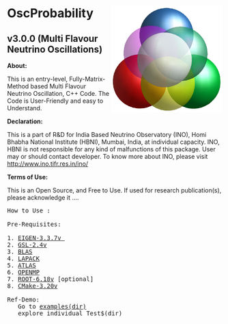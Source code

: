 # OscProbability <img align="right" src="https://github.com/sadashiv-sahoo/OscProbability/blob/main/doc/Logo.png" width="260" height="248.5">
## v3.0.0 (Multi Flavour Neutrino Oscillations)

**About:**

  This is an entry-level, Fully-Matrix-Method based Multi Flavour Neutrino Oscillation, C++ Code.
  The Code is User-Friendly and easy to Understand.

**Declaration:**

  This is a part of R&D for India Based Neutrino Observatory (INO), Homi Bhabha National Institute (HBNI), Mumbai, India, at individual capacity.
  INO, HBNI is not responsible for any kind of malfunctions of this package. User may or should contact developer.
  To know more about INO, please visit http://www.ino.tifr.res.in/ino/

**Terms of Use:**

  This is an Open Source, and Free to Use.
  If used for research publication(s), please acknowledge it ....

<pre>
How to Use :

Pre-Requisites:

1. <A href="https://eigen.tuxfamily.org/index.php?title=Main_Page">EIGEN-3.3.7v </A>
2. <A href="https://www.gnu.org/software/gsl/">GSL-2.4v</A>
3. <A href="http://www.netlib.org/blas/">BLAS</A>
4. <A href="http://www.netlib.org/lapack/">LAPACK</A>
5. <A href="https://www.netlib.org/atlas/">ATLAS</A>
6. <A href="https://www.openmp.org/">OPENMP</A>
7. <A href="https://root.cern/">ROOT-6.18v</A> [optional]
8. <A href="https://cmake.org/">CMake-3.20v</A>

Ref-Demo:
   Go to <A href="https://github.com/sadashiv-sahoo/OscProbability/tree/master/examples">examples(dir)</A>
   explore individual Test$(dir)





